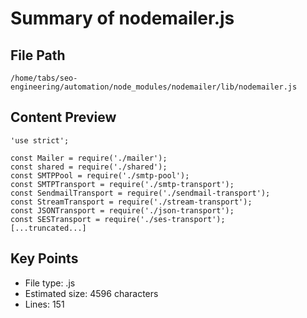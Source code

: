 # Summary of nodemailer.js
  
## File Path
`/home/tabs/seo-engineering/automation/node_modules/nodemailer/lib/nodemailer.js`

## Content Preview
```
'use strict';

const Mailer = require('./mailer');
const shared = require('./shared');
const SMTPPool = require('./smtp-pool');
const SMTPTransport = require('./smtp-transport');
const SendmailTransport = require('./sendmail-transport');
const StreamTransport = require('./stream-transport');
const JSONTransport = require('./json-transport');
const SESTransport = require('./ses-transport');
[...truncated...]
```

## Key Points
- File type: .js
- Estimated size: 4596 characters
- Lines: 151
